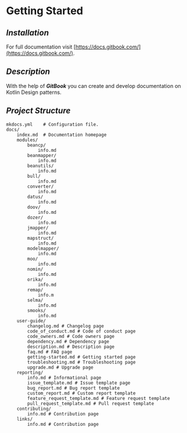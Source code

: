 # Getting Started

## _Installation_

For full documentation visit [https://docs.gitbook.com/](https://docs.gitbook.com/).

## _Description_

With the help of _**GitBook**_ you can create and develop documentation on Kotlin Design patterns.

## _Project Structure_

```text
mkdocs.yml    # Configuration file.
docs/
    index.md  # Documentation homepage
    modules/
        beancp/
            info.md
        beanmapper/
            info.md
        beanutils/
            info.md
        bull/
            info.md
        converter/
            info.md
        datus/
            info.md
        doov/
            info.md
        dozer/
            info.md
        jmapper/
            info.md
        mapstruct/
            info.md
        modelmapper/
            info.md
        moo/
            info.md
        nomin/
            info.md
        orika/
            info.md
        remap/
            info.m
        selma/
            info.md
        smooks/
            info.md
    user-guide/
        changelog.md # Changelog page 
        code_of_conduct.md # Code of conduct page 
        code_owners.md # Code owners page 
        dependency.md # Dependency page 
        description.md # Description page
        faq.md # FAQ page
        getting-started.md # Getting started page
        troubleshooting.md # Troubleshooting page
        upgrade.md # Upgrade page
    reporting/
        info.md # Informational page
        issue_template.md # Issue template page
        bug_report.md # Bug report template
        custom_report.md # Custom report template
        feature_request_template.md # Feature request template
        pull_request_template.md # Pull request template
    contributing/
        info.md # Contribution page
    links/
        info.md # Contribution page
```

